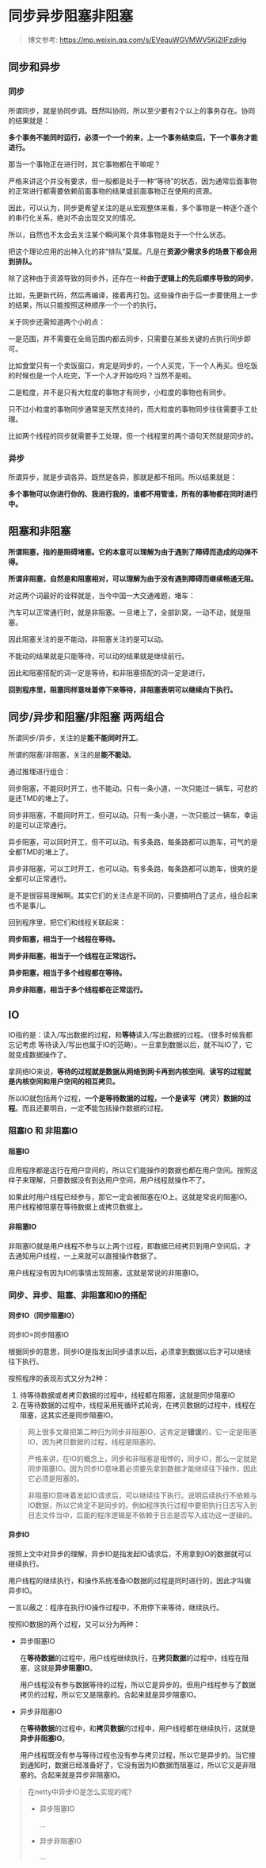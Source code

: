 # 同步异步阻塞非阻塞

> 博文参考: <https://mp.weixin.qq.com/s/EVequWGVMWV5Ki2llFzdHg>



## 同步和异步

### 同步

所谓同步，就是协同步调。既然叫协同，所以至少要有2个以上的事务存在。协同的结果就是：

**多个事务不能同时运行，必须一个一个的来，上一个事务结束后，下一个事务才能进行。**

那当一个事物正在进行时，其它事物都在干嘛呢？

严格来讲这个并没有要求，但一般都是处于一种“等待”的状态，因为通常后面事物的正常进行都需要依赖前面事物的结果或前面事物正在使用的资源。

因此，可以认为，同步更希望关注的是从宏观整体来看，多个事物是一种逐个逐个的串行化关系，绝对不会出现交叉的情况。  

所以，自然也不太会去关注某个瞬间某个具体事物是处于一个什么状态。

把这个理论应用的出神入化的非“排队”莫属。凡是在**资源少需求多的场景下都会用到排队。**

除了这种由于资源导致的同步外，还存在一种**由于逻辑上的先后顺序导致的同步**。

比如，先更新代码，然后再编译，接着再打包。这些操作由于后一步要使用上一步的结果，所以只能按照这种顺序一个一个的执行。  



关于同步还需知道两个小的点：

一是范围，并不需要在全局范围内都去同步，只需要在某些关键的点执行同步即可。

比如食堂只有一个卖饭窗口，肯定是同步的，一个人买完，下一个人再买。但吃饭的时候也是一个人吃完，下一个人才开始吃吗？当然不是啦。

二是粒度，并不是只有大粒度的事物才有同步，小粒度的事物也有同步。



只不过小粒度的事物同步通常是天然支持的，而大粒度的事物同步往往需要手工处理。

比如两个线程的同步就需要手工处理，但一个线程里的两个语句天然就是同步的。



### 异步

所谓异步，就是步调各异。既然是各异，那就是都不相同。所以结果就是：

**多个事物可以你进行你的、我进行我的，谁都不用管谁，所有的事物都在同时进行中。**  



## 阻塞和非阻塞

**所谓阻塞，指的是阻碍堵塞。它的本意可以理解为由于遇到了障碍而造成的动弹不得。**

**所谓非阻塞，自然是和阻塞相对，可以理解为由于没有遇到障碍而继续畅通无阻。**

对这两个词最好的诠释就是，当今中国一大交通难题，堵车：

汽车可以正常通行时，就是非阻塞。一旦堵上了，全部趴窝，一动不动，就是阻塞。



因此阻塞关注的是不能动，非阻塞关注的是可以动。



不能动的结果就是只能等待，可以动的结果就是继续前行。

因此和阻塞搭配的词一定是等待，和非阻塞搭配的词一定是进行。

**回到程序里，阻塞同样意味着停下来等待，非阻塞表明可以继续向下执行。**



## 同步/异步和阻塞/非阻塞 两两组合

所谓同步/异步，关注的是**能不能同时开工**。

所谓的阻塞/非阻塞，关注的是**能不能动**。



通过推理进行组合：

同步阻塞，不能同时开工，也不能动。只有一条小道，一次只能过一辆车，可悲的是还TMD的堵上了。

同步非阻塞，不能同时开工，但可以动。只有一条小道，一次只能过一辆车，幸运的是可以正常通行。

异步阻塞，可以同时开工，但不可以动。有多条路，每条路都可以跑车，可气的是全都TMD的堵上了。

异步非阻塞，可以工时开工，也可以动。有多条路，每条路都可以跑车，很爽的是全都可以正常通行。

是不是很容易理解啊。其实它们的关注点是不同的，只要搞明白了这点，组合起来也不是事儿。

回到程序里，把它们和线程关联起来：

**同步阻塞，相当于一个线程在等待。**

**同步非阻塞，相当于一个线程在正常运行。**

**异步阻塞，相当于多个线程都在等待。**

**异步非阻塞，相当于多个线程都在正常运行。**



## IO

IO指的是：读入/写出数据的过程，和**等待**读入/写出数据的过程。（很多时候我都忘记考虑 等待读入/写出也属于IO的范畴）。一旦拿到数据以后，就不叫IO了，它就变成数据操作了。

拿网络IO来说，**等待的过程就是数据从网络到网卡再到内核空间**。**读写的过程就是内核空间和用户空间的相互拷贝。**

所以IO就包括两个过程，**一个是等待数据的过程，一个是读写（拷贝）数据的过程**。而且还要明白，一定**不**能包括操作数据的过程。



### 阻塞IO 和 非阻塞IO

#### 阻塞IO

应用程序都是运行在用户空间的，所以它们能操作的数据也都在用户空间。按照这样子来理解，只要数据没有到达用户空间，用户线程就操作不了。

如果此时用户线程已经参与，那它一定会被阻塞在IO上。这就是常说的阻塞IO。用户线程被阻塞在等待数据上或拷贝数据上。

#### 非阻塞IO

非阻塞IO就是用户线程不参与以上两个过程，即数据已经拷贝到用户空间后，才去通知用户线程，一上来就可以直接操作数据了。

用户线程没有因为IO的事情出现阻塞，这就是常说的非阻塞IO。



### 同步、异步、阻塞、非阻塞和IO的搭配

#### 同步IO（同步阻塞IO）

同步IO=同步阻塞IO

根据同步的意思，同步IO是指发出同步请求以后，必须拿到数据以后才可以继续往下执行。

按照程序的表现形式又分为2种： 

1. 待等待数据或者拷贝数据的过程中，线程都在阻塞，这就是同步阻塞IO
2. 在等待数据的过程中，线程采用死循环式轮询，在拷贝数据的过程中，线程在阻塞，这其实还是同步阻塞IO。

> 网上很多文章把第二种归为同步非阻塞IO，这肯定是**错误**的，它一定是阻塞IO，因为拷贝数据的过程，线程是阻塞的。
>
> 严格来讲，在IO的概念上，同步和非阻塞是相悖的，同步IO，那么一定就是同步阻塞IO。因为同步IO意味着必须要先拿到数据才能继续往下操作，因此它必须是阻塞的。
>
> 非阻塞IO意味着发起IO请求后，可以继续往下执行。说明后续执行不依赖与IO数据，所以它肯定不是同步的。例如程序执行过程中要把执行日志写入到日志文件当中，后面的程序逻辑是不依赖于日志是否写入成功这一逻辑的。



#### 异步IO

按照上文中对异步的理解，异步IO是指发起IO请求后，不用拿到IO的数据就可以继续执行。

用户线程的继续执行，和操作系统准备IO数据的过程是同时进行的，因此才叫做异步IO。

一言以蔽之：程序在执行IO操作过程中，不用停下来等待，继续执行。

按照IO数据的两个过程，又可以分为两种：

* 异步阻塞IO

  在**等待数据**的过程中，用户线程继续执行，在**拷贝数据**的过程中，线程在阻塞，这就是**异步阻塞IO**。

  用户线程没有参与数据等待的过程，所以它是异步的。但用户线程参与了数据拷贝的过程，所以它又是阻塞的。合起来就是异步阻塞IO。

* 异步非阻塞IO

  在**等待数据**的过程中，和**拷贝数据**的过程中，用户线程都在继续执行，这就是**异步非阻塞IO**。

  用户线程既没有参与等待过程也没有参与拷贝过程，所以它是异步的。当它接到通知时，数据已经准备好了，它没有因为IO数据而阻塞过，所以它又是非阻塞的。合起来就是异步非阻塞IO。

> 在netty中异步IO是怎么实现的呢?
>
> * 异步阻塞IO
>
>   ...
>
> * 异步非阻塞IO
>
>   ...



